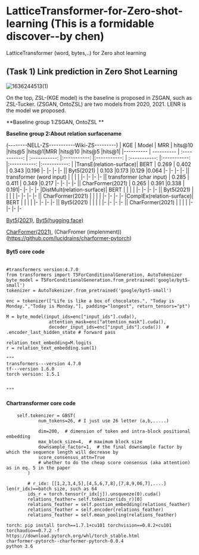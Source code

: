 # LatticeTransformer-for-Zero-shot-learning  (This is a formidable discover--by chen)
LatticeTransformer (word, bytes,..) for Zero shot learning

## (Task 1) Link prediction in Zero Shot Learning 

![1636244513(1)](https://user-images.githubusercontent.com/33856565/140627681-720760e2-29dc-40c4-b37f-8427366f9729.jpg)

On the top, ZSL-(KGE model) is the baseline is proposed in ZSGAN, such as ZSL-Tucker. (ZSGAN, OntoZSL) are two models from 2020, 2021. LENR is the model we proposed.

**Baseline group 1:ZSGAN, OntoZSL **

**Baseline group 2:About relation surfacename**

(--------NELL-ZS-----------Wiki-ZS---------)
| KGE  | Model     | MRR     | hits@10     |hits@5     |hits@1|MRR     |hits@10     |hits@5     |hits@1|
|---------- | ---------- | :-----------:  | :-----------: |:-----------: |:-----------: | :-----------: |:-----------: |:-----------: |:-----------: |
|TransE(relation-surface)|  BERT  |  0.269  |  0.402 | 0.343  |0.196 |-    |-  |-  |-
||  Byt5(2021)  |   0.103 |0.173   |0.129   |0.064 |-    |-  |-  |-
||  transformer (word input)  |    |   |   | |-    |-  |-  |-
||  transformer (char input)  | 0.285   |  0.411 |  0.349 |0.217 |-    |-  |-  |-
||  CharFormer(2021)  |  0.265  | 0.391  |0.338   | 0.191|-    |-  |-  |-
|DistMult(relation-surface)|  BERT  |    |   |   | |-    |-  |-  |-
||  Byt5(2021)  |    |   |   | |-    |-  |-  |-
||  CharFormer(2021)  |    |   |   | |-    |-  |-  |-
|ComplEx(relation-surface)|  BERT  |    |   |   | |-    |-  |-  |-
||  Byt5(2021)  |    |   |   | |-    |-  |-  |-
||  CharFormer(2021)  |    |   |   | |-    |-  |-  |-

[Byt5(2021)](https://github.com/google-research/byt5),
[Byt5(hugging face)](https://huggingface.co/docs/transformers/model_doc/byt5)

[CharFormer(2021)](https://github.com/google-research/google-research/tree/master/charformer),
(CharFromer (implenment)) (https://github.com/lucidrains/charformer-pytorch)

#### Byt5 core code
```

#transformers version:4.7.0
from transformers import T5ForConditionalGeneration, AutoTokenizer
byte_model = T5ForConditionalGeneration.from_pretrained('google/byt5-small')
tokenizer = AutoTokenizer.from_pretrained('google/byt5-small')

enc = tokenizer(["Life is like a box of chocolates.", "Today is Monday.","Today is Monday."], padding="longest", return_tensors="pt")

M = byte_model(input_ids=enc["input_ids"].cuda(),
                attention_mask=enc["attention_mask"].cuda(),
                decoder_input_ids=enc["input_ids"].cuda())  # .encoder_last_hidden_state # forward pass

relation_text_embedding=M.logits
r = relation_text_embedding.sum(1)

"""
transformers---version 4.7.0
tf---version 1.6.0
torch version: 1.5.1


"""

```
#### Chartransformer  core code

```
    self.tokenizer = GBST(
            num_tokens=26, # I just use 26 letter (a,b,.....)
           
            dim=200,  # dimension of token and intra-block positional embedding
            max_block_size=4,  # maximum block size
            downsample_factor=1,  # the final downsample factor by which the sequence length will decrease by
            score_consensus_attn=True
            # whether to do the cheap score consensus (aka attention) as in eq. 5 in the paper
        )
        
        # r_idx: [[1,2,3,4,5],[4,5,6,7,8],[7,8,9,06,7],....]  len(r_idx)==batch size, such as 64
        ids_r = torch.tensor(r_idx[j]).unsqueeze(0).cuda()
        relations_feather= self.tokenizer(ids_r)[0]
        relations_feather = self.postion_embedding(relations_feather)
        relations_feather = self.encoder(relations_feather)
        relations_feather = self.mean_pooling(relations_feather)
        
torch: pip install torch==1.7.1+cu101 torchvision==0.8.2+cu101 torchaudio==0.7.2 -f https://download.pytorch.org/whl/torch_stable.html
charformer-pytorch--charformer-pytorch-0.0.4
python 3.6
```
